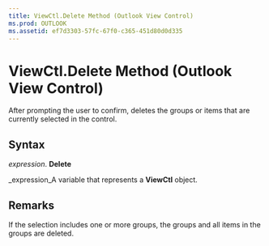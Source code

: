 ```yaml
---
title: ViewCtl.Delete Method (Outlook View Control)
ms.prod: OUTLOOK
ms.assetid: ef7d3303-57fc-67f0-c365-451d80d0d335
---
```



# ViewCtl.Delete Method (Outlook View Control)

After prompting the user to confirm, deletes the groups or items that are currently selected in the control. 


## Syntax

 _expression_. **Delete**

 _expression_A variable that represents a  **ViewCtl** object.


## Remarks

If the selection includes one or more groups, the groups and all items in the groups are deleted.


